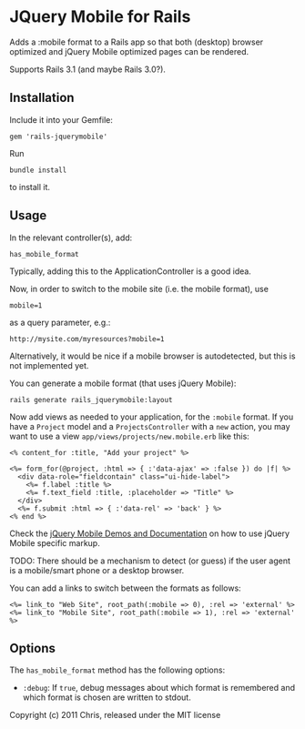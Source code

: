 JQuery Mobile for Rails
=======================

Adds a :mobile format to a Rails app so that both (desktop) browser optimized and jQuery Mobile optimized pages can be rendered.

Supports Rails 3.1 (and maybe Rails 3.0?).

Installation
------------

Include it into your Gemfile:

	gem 'rails-jquerymobile'

Run

	bundle install

to install it.

Usage
-----

In the relevant controller(s), add:

	has_mobile_format

Typically, adding this to the ApplicationController is a good idea.

Now, in order to switch to the mobile site (i.e. the mobile format), use

	mobile=1

as a query parameter, e.g.:

	http://mysite.com/myresources?mobile=1

Alternatively, it would be nice if a mobile browser is autodetected, but this is not implemented yet.

You can generate a mobile format (that uses jQuery Mobile):

	rails generate rails_jquerymobile:layout

Now add views as needed to your application, for the `:mobile` format. If you have a `Project` model
and a `ProjectsController` with a `new` action, you may want to use a view `app/views/projects/new.mobile.erb` like this:

	<% content_for :title, "Add your project" %>

	<%= form_for(@project, :html => { :'data-ajax' => :false }) do |f| %>
	  <div data-role="fieldcontain" class="ui-hide-label">
	    <%= f.label :title %>
	    <%= f.text_field :title, :placeholder => "Title" %>
	  </div>
	  <%= f.submit :html => { :'data-rel' => 'back' } %>
	<% end %>

Check the [jQuery Mobile Demos and Documentation](http://jquerymobile.com/demos/1.0/)
on how to use jQuery Mobile specific markup.

TODO: There should be a mechanism to detect (or guess) if the user agent is a mobile/smart phone or a desktop browser.

You can add a links to switch between the formats as follows:

	<%= link_to "Web Site", root_path(:mobile => 0), :rel => 'external' %>
	<%= link_to "Mobile Site", root_path(:mobile => 1), :rel => 'external' %>

Options
-------

The `has_mobile_format` method has the following options:

* `:debug`: If `true`, debug messages about which format is remembered and which format is chosen are written to stdout.

Copyright (c) 2011 Chris, released under the MIT license
